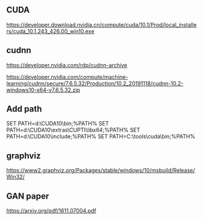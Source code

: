## CUDA
https://developer.download.nvidia.cn/compute/cuda/10.1/Prod/local_installers/cuda_10.1.243_426.00_win10.exe

## cudnn

https://developer.nvidia.com/rdp/cudnn-archive

https://developer.nvidia.com/compute/machine-learning/cudnn/secure/7.6.5.32/Production/10.2_20191118/cudnn-10.2-windows10-x64-v7.6.5.32.zip


## Add path

SET PATH=d:\CUDA10\bin;%PATH%
SET PATH=d:\CUDA10\extras\CUPTI\libx64;%PATH%
SET PATH=d:\CUDA10\include;%PATH%
SET PATH=C:\tools\cuda\bin;%PATH%

## graphviz

https://www2.graphviz.org/Packages/stable/windows/10/msbuild/Release/Win32/

## GAN paper

https://arxiv.org/pdf/1611.07004.pdf

